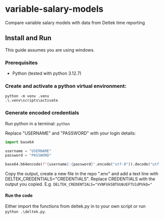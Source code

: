 # variable-salary-models
Compare variable salary models with data from Deltek time reporting

## Install and Run

This guide assumes you are using windows.

### Prerequisites
* Python (tested with python 3.12.7)

### Create and activate a python virtual environment:
```
python -m venv .venv
.\.venv\scripts\activate
```

### Generate encoded credentials
Run python in a terminal: ```python```

Replace "USERNAME" and "PASSWORD" with your login details:
```python
import base64

username = "USERNAME"
password = "PASSWORD"

base64.b64encode(f"{username}:{password}".encode("utf-8")).decode("utf-8")
```

Copy the output, create a new file in the repo ".env" and add a text line with DELTEK_CREDENTIALS="CREDENTIALS". Replace CREDENTIALS with the output you copied. E.g. ```DELTEK_CREDENTIALS="VVNFUk5BTUU6UEFTU1dPUkQ="```

#### Run the code

Either import the functions from deltek.py in to your own script or run ```python .\deltek.py```.